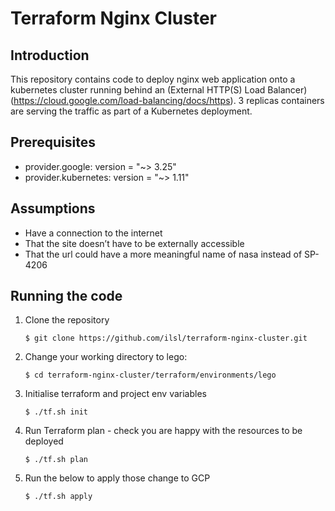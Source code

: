 # Terraform Nginx Cluster

## Introduction

This repository contains code to deploy nginx web application onto a kubernetes cluster running behind an (External HTTP(S) Load Balancer)(https://cloud.google.com/load-balancing/docs/https).
3 replicas containers are serving the traffic as part of a Kubernetes deployment. 

## Prerequisites

* provider.google: version = "~> 3.25"
* provider.kubernetes: version = "~> 1.11"


## Assumptions
- Have a connection to the internet
- That the site doesn’t have to be externally accessible
- That the url could have a more meaningful name of nasa instead of SP-4206

## Running the code

1. Clone the repository

    ```console
    $ git clone https://github.com/ilsl/terraform-nginx-cluster.git
    ```

2. Change your working directory to lego:

    ```console
    $ cd terraform-nginx-cluster/terraform/environments/lego
    ```
    
3. Initialise terraform and project env variables

    ```console
    $ ./tf.sh init
    ```
    
4. Run Terraform plan - check you are happy with the resources to be deployed

    ```console
    $ ./tf.sh plan
    ```
    
5. Run the below to apply those change to GCP

    ```console
    $ ./tf.sh apply
    ```